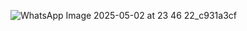 
![WhatsApp Image 2025-05-02 at 23 46 22_c931a3cf](https://github.com/user-attachments/assets/24a46ffd-5c62-4d22-8eba-c5955b4b366e)

